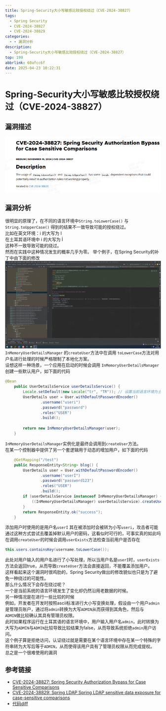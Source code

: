 ```yaml
---
title: Spring-Security大小写敏感比较授权绕过（CVE-2024-38827）
tags:
  - Spring Security
  - CVE-2024-38827
  - CVE-2024-38829
categories:
  - - 漏洞分析
description:
  - Spring-Security大小写敏感比较授权绕过（CVE-2024-38827）
top: 199
abbrlink: 60afcc6f
date: 2025-04-23 10:22:31
---
```

# Spring-Security大小写敏感比较授权绕过（CVE-2024-38827）
## 漏洞描述
![img.png](img.png)
## 漏洞分析
很明显的原理了，在不同的语言环境中`String.toLowerCase()` 与 `String.toUpperCase()` 得到的结果不一致导致可能的授权绕过。   
比如在英文环境：i 的大写为 I  
在土耳其语环境中 i 的大写为 İ  
这种不一致导致可能的绕过。  
然而在实践中这种情况发生的概率几乎为零。
举个例子，在Spring Security的补丁中由下面的修改  
![img_1.png](img_1.png)  
`InMemoryUserDetailsManager` 的`createUser`方法中在调用 `toLowerCase`方法对用户名进行处理的时候严格限制了本地化方案。  
设想这样一种场景，一个应用在启动的时候会调用 `InMemoryUserDetailsManager` 创建一些默认用户，如下面的代码  
```java
@Bean
    public UserDetailsService userDetailsService() {
        Locale.setDefault(new Locale("tr", "TR")); // 设置当前语言环境为土耳其语
        UserDetails user = User.withDefaultPasswordEncoder()
                .username("useri")
                .password("password")
                .roles("USER")
                .build();

        return new InMemoryUserDetailsManager(user);
    }
```
`InMemoryUserDetailsManager`实例化是最终会调用到`createUser`方法。  
在某一个控制器中提供了另一个套逻辑用于动态的增加用户，如下面的代码  
```java
    @GetMapping("/test")
    public ResponseEntity<String> blog() {
        UserDetails user = User.withDefaultPasswordEncoder()
                .username("userİ")
                .password("password123")
                .roles("USER")
                .build();
        if (userDetailsService instanceof InMemoryUserDetailsManager) {
            ((InMemoryUserDetailsManager) userDetailsService).createUser(user);
        }
        return ResponseEntity.ok("success");
    }
```
添加用户时使用的是用户名`userİ` 其在被添加时会被转为小写`useri`，攻击者可能通过这种方式尝试去覆盖掉默认用户的密码，这看似时可行的，可事实真的如此吗    
在调用`createUser`的时候会调用`userExists`方法检查当前用户是否存在    
```java
this.users.containsKey(username.toLowerCase());  
```
此处对用户输入的用户名进行了小写处理，所以当用户名是`userİ`时，`userExists`方法会返回true，从而导致`createUser`方法会直接返回，不能覆盖添加用户。  
这样看起来这个漏洞时很鸡肋的，Spring Security做出的修改貌似也只是为了避免一种绕过的可能性。    
那么什么情况下会存在绕过呢？   
一个是当前系统的语言环境发生了变化却仍然沿用老数据的时候。    
另一种情况是在进行一些比较的时候  
例如，开发者在开发时按照ascii标准进行大小写变换处理，假设由一个用户`admin`是管理员账户，通过将`admin`转换为大写`ADMIN`从而获得到其角色，然后与  
`ADMIN`做比较确认其具有管理员权限。  
此时如果程序运行在土耳其语的语言环境中，用户输入用户名`admin`，此时转换为大写为`ADMİN`与`ADMIN`比较导致比较结果为false，从而导致系统拒绝`admin`用户访问。  
这个例子算是拒绝访问，认证绕过就是需要在某个语言环境中存在某一个特殊的字符串转为大写后等于`ADMIN`，从而使得该用户具有了管理员权限从而完成提权。  
总之是一个很难使用的漏洞
## 参考链接
- [CVE-2024-38827: Spring Security Authorization Bypass for Case Sensitive Comparisons](https://spring.io/security/cve-2024-38827)
- [CVE-2024-38829: Spring LDAP Spring LDAP sensitive data exposure for case-sensitive comparisons](https://spring.io/security/cve-2024-38829)
- [代码diff](https://github.com/spring-projects/spring-security/compare/6.3.4...6.3.5)
